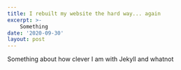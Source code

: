 ```yaml
---
title: I rebuilt my website the hard way... again
excerpt: >- 
    Something
date: '2020-09-30'
layout: post
---
```


Something about how clever I am with Jekyll and whatnot

